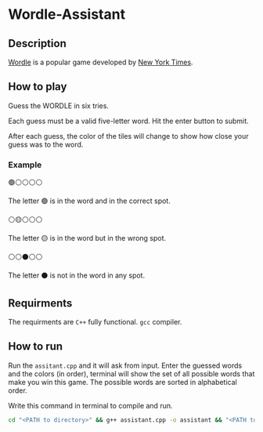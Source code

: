 # Wordle-Assistant

## Description

[Wordle](https://www.nytimes.com/games/wordle/index.html) is a popular game developed by [New York Times](https://www.nytimes.com/).

## How to play

Guess the WORDLE in six tries.

Each guess must be a valid five-letter word. Hit the enter button to submit.

After each guess, the color of the tiles will change to show how close your guess was to the word.

### Example

🟢⚪⚪⚪⚪

The letter 🟢 is in the word and in the correct spot.

⚪🟡⚪⚪⚪

The letter 🟡 is in the word but in the wrong spot.

⚪⚪⚫⚪⚪

The letter ⚫ is not in the word in any spot.

## Requirments

The requirments are `C++` fully functional. `gcc` compiler.

## How to run

Run the `assitant.cpp` and it will ask from input. Enter the guessed words and the colors (in order), terminal will show the set of all possible words that make you win this game. The possible words are sorted in alphabetical order.

Write this command in terminal to compile and run.

```bash
cd "<PATH to directory>" && g++ assistant.cpp -o assistant && "<PATH to directory>/"assistant
```
